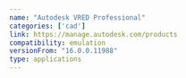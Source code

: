 ```yaml
---
name: "Autodesk VRED Professional"
categories: ['cad']
link: https://manage.autodesk.com/products
compatibility: emulation
versionFrom: "16.0.0.11988"
type: applications
---
```


